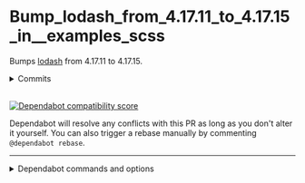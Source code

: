 # Bump_lodash_from_4.17.11_to_4.17.15_in__examples_scss

Bumps [lodash](https://github.com/lodash/lodash) from 4.17.11 to 4.17.15.
<details>
<summary>Commits</summary>

- [`ddfd9b1`](https://github.com/lodash/lodash/commit/ddfd9b11a0126db2302cb70ec9973b66baec0975) Bump to v4.17.15.
- [`b185fce`](https://github.com/lodash/lodash/commit/b185fcee26b2133bd071f4aaca14b455c2ed1008) Rebuild lodash and docs.
- [`be87d30`](https://github.com/lodash/lodash/commit/be87d303941222b97c482755afc0f4a77ce46c30) Bump to v4.17.14.
- [`a6fe6b1`](https://github.com/lodash/lodash/commit/a6fe6b1e174fd02b5e60eb2664405f4c1262c300) Rebuild lodash and docs.
- [`e371828`](https://github.com/lodash/lodash/commit/e37182845f16715a0d1c391c8662d83c55609cee) Bump to v4.17.13.
- [`357e899`](https://github.com/lodash/lodash/commit/357e899e685872b4af5403ecc4b2a928f961ae63) Rebuild lodash and docs.
- [`fd9a062`](https://github.com/lodash/lodash/commit/fd9a062d57646450b61f74029315abd4cc834b08) Bump to v4.17.12.
- [`e77d681`](https://github.com/lodash/lodash/commit/e77d68121ff00ba86b53eed5893d35adfe94c9dd) Rebuild lodash and docs.
- [`629d186`](https://github.com/lodash/lodash/commit/629d1865793182cd967196716f4beff223aa4a91) Update OpenJS references.
- [`2406eac`](https://github.com/lodash/lodash/commit/2406eac542b2a1282be8d812a6d8a45433ade80a) Fix minified build.
- Additional commits viewable in [compare view](https://github.com/lodash/lodash/compare/4.17.11...4.17.15)
</details>
<br />

[![Dependabot compatibility score](https://dependabot-badges.githubapp.com/badges/compatibility_score?dependency-name=lodash&package-manager=npm_and_yarn&previous-version=4.17.11&new-version=4.17.15)](https://help.github.com/articles/configuring-automated-security-fixes)

Dependabot will resolve any conflicts with this PR as long as you don't alter it yourself. You can also trigger a rebase manually by commenting `@dependabot rebase`.

[//]: # (dependabot-automerge-start)
[//]: # (dependabot-automerge-end)

---

<details>
<summary>Dependabot commands and options</summary>
<br />

You can trigger Dependabot actions by commenting on this PR:
- `@dependabot rebase` will rebase this PR
- `@dependabot recreate` will recreate this PR, overwriting any edits that have been made to it
- `@dependabot merge` will merge this PR after your CI passes on it
- `@dependabot squash and merge` will squash and merge this PR after your CI passes on it
- `@dependabot cancel merge` will cancel a previously requested merge and block automerging
- `@dependabot reopen` will reopen this PR if it is closed
- `@dependabot ignore this [patch|minor|major] version` will close this PR and stop Dependabot creating any more for this minor/major version (unless you reopen the PR or upgrade to it yourself)
- `@dependabot ignore this dependency` will close this PR and stop Dependabot creating any more for this dependency (unless you reopen the PR or upgrade to it yourself)
- `@dependabot use these labels` will set the current labels as the default for future PRs for this repo and language
- `@dependabot use these reviewers` will set the current reviewers as the default for future PRs for this repo and language
- `@dependabot use these assignees` will set the current assignees as the default for future PRs for this repo and language
- `@dependabot use this milestone` will set the current milestone as the default for future PRs for this repo and language

You can disable automated security fix PRs for this repo from the [Security Alerts page](https://github.com/isaaxite/blog/network/alerts).

</details>
